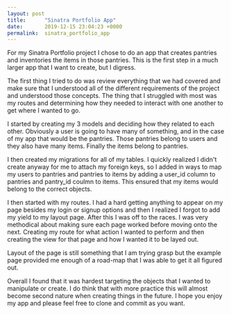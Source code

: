 ```yaml
---
layout: post
title:      "Sinatra Portfolio App"
date:       2019-12-15 23:04:23 +0000
permalink:  sinatra_portfolio_app
---
```


For my Sinatra Portfolio project I chose to do an app that creates pantries and inventories the items in those pantries. This is the first step in a much larger app that I want to create, but I digress.

The first thing I tried to do was review everything that we had covered and make sure that I understood all of the different requirements of the project and understood those concepts. The thing that I struggled with most was my routes and determining how they needed to interact with one another to get where I wanted to go.

I started by creating my 3 models and deciding how they related to each other. Obviously a user is going to have many of something, and in the case of my app that would be the pantries. Those pantries belong to users and they also have many items. Finally the items belong to pantries.

I then created my migrations for all of my tables. I quickly realized I didn't create anyway for me to attach my foreign keys, so I added in ways to map my users to pantries and pantries to items by adding a user_id column to pantries and pantry_id coulmn to items. This ensured that my items would belong to the correct objects.

I then started with my routes. I had a hard getting anything to appear on my page besides my login or signup options and then I realized I forgot to add my yield to my layout page. After this I was off to the races. I was very methodical about making sure each page worked before moving onto the next. Creating my route for what action I wanted to perform and then creating the view for that page and how I wanted it to be layed out.

Layout of the page is still something that I am trying grasp but the example page provided me enough of a road-map that I was able to get it all figured out. 

Overall I found that it was hardest targeting the objects that I wanted to manipulate or create. I do think that with more practice this will almost become second nature when creating things in the future. I hope you enjoy my app and please feel free to clone and commit as you want.
